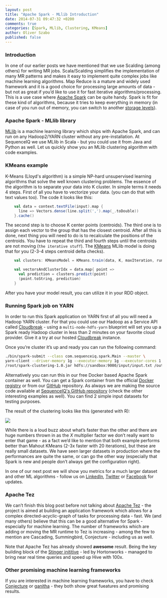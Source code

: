 ```yaml
---
layout: post
title: "Apache Spark - MLlib Introduction"
date: 2014-07-31 09:47:32 +0200
comments: true
categories: [Spark, MLlib, Clustering, KMeans]
author: Oliver Szabo
published: false
---
```


### Introduction

In one of our earlier posts we have mentioned that we use Scalding (among others) for writing MR jobs. Scala/Scalding simplifies the implementation of many MR patterns and makes it easy to implement quite complex jobs like machine learning algorithms. Map Reduce is a mature and widely used framework and it is a good choice for processing large amounts of data - but not as great if you’d like to use it for fast iterative algorithms/processing. This is a use case where [Apache Spark](https://spark.apache.org/) can be quite handy. Spark is fit for these kind of algorithms, because it tries to keep everything in memory (in case of you run out of memory, you can switch to another [storage levels](http://spark.apache.org/docs/latest/programming-guide.html#rdd-persistence)).

### Apache Spark - MLlib library

[MLlib](https://spark.apache.org/docs/latest/mllib-guide.html) is a machine learning library which ships with Apache Spark, and can run on any Hadoop2/YARN cluster without any pre-installation. At SequenceIQ we use MLlib in Scala - but you could use it from Java and Python as well. Let us quickly show you an MLlib clustering algorithm with code examples.

### KMeans example
K-Means (Lloyd's algorithm) is a simple NP-hard unsupervised learning algorithms that solve the well known clustering problems. The essence of the algorithm is to separate your data into K cluster. In simple terms it needs 4 steps. First of all you have to vectorize your data. (you can do that with text values too). The code it looks like this:

```scala
    val data = context.textFile(input).map {
      line => Vectors.dense(line.split(',').map(_.toDouble))
    }.cache()
```
The second step is to choose K center points (centroids). The third one is to assign each vector to the group that has the closest centroid. After all this is done, next thing you will need to do is to recalculate the positions of the centroids. You have to repeat the third and fourth steps until the centroids are not moving (`the iterative stuff`). The [KMeans](https://github.com/apache/spark/blob/master/mllib/src/main/scala/org/apache/spark/mllib/clustering/KMeans.scala) MLlib model is doing that for you (2-3-4 steps centroid delta checks).

```scala
    val clusters: KMeansModel = KMeans.train(data, K, maxIteration, runs)

    val vectorsAndClusterIdx = data.map{ point =>
      val prediction = clusters.predict(point)
      (point.toString, prediction)
    }

```
After you have your model result, you can utilize it in your RDD object. 

### Running Spark job on YARN
In order to run this Spark application on YARN first of all you will need a Hadoop YARN cluster. For that you could use our Hadoop as a Service API called [Cloudbreak](http://sequenceiq.com/cloudbreak) - using a `multi-node-hdfs-yarn` blueprint will set you up a Spark ready Hadoop cluster in less than 2 minutes on your favorite cloud provider. Give it a try at our hosted [Cloudbreak](https://cloudbreak.sequenceiq.com) instance.

Once you’re cluster it’s up and ready you can run the following command:
 
```bash
./bin/spark-submit --class com.sequenceiq.spark.Main --master \
yarn-client --driver-memory 1g --executor-memory 1g --executor-cores 1 \
/root/spark-clustering-1.0.jar hdfs://sandbox:9000/input/input.txt /output 10 10 1
```
Alternatively you can run this in our free Docker based Apache Spark container as well. You can get a Spark container from the official [Docker registry](https://registry.hub.docker.com/u/sequenceiq/spark/) or from our [GitHub](https://github.com/sequenceiq/docker-spark) repository.
As always we are making the source code available at [SequenceIQ's GitHub repository](https://github.com/sequenceiq/sequenceiq-samples/tree/master/spark-clustering) (check the other interesting examples as well).  You can find 2 simple input datasets for testing purposes. 

The result of the clustering looks like this (generated with R):

![](https://raw.githubusercontent.com/sequenceiq/sequenceiq-samples/master/spark-clustering/data/spark-clustering_1.jpeg)

While there is a loud buzz about what’s faster than the other and there are huge numbers thrown in as the *X* multiplier factor we don’t really want to enter that game - as a fact we’d like to mention that both example performs better than Mahout KMeans (2-3x faster with 20 iterations), but these are really small datasets. We have seen larger datasets in production where the performances are quite the same, or can go the other way (especially that Spark is new and people don’t always get the configuration right). 


In one of our next post we will show you metrics for a much larger dataset and other ML algorithms - follow us on [LinkedIn](https://www.linkedin.com/company/sequenceiq/), [Twitter](https://twitter.com/sequenceiq) or [Facebook](https://www.facebook) for updates.

### Apache Tez
We can’t finish this blog post before not talking about [Apache Tez](http://tez.apache.org/) - the project is aimed at building an application framework which allows for a complex directed-acyclic-graph of tasks for processing data - fast. We (and many others) believe that this can be a good alternative for Spark - especially for machine learning. The number of frameworks which are adding or moving the MR runtime to Tez is increasing - among the few to mention are Cascading, Summingbird, Conjecture - including us as well.

Note that Apache Tez has already showed **awesome** result. Being the key building block of the [Stinger inititive](http://hortonworks.com/labs/stinger/) - led by Hortonworks - managed to bring near real time queries and speed up Hive with 100x.

### Other promising machine learning frameworks

If you are interested in machine learning frameworks, you have to check  [Conjecture](https://github.com/etsy/Conjecture) or [ganitha](https://github.com/tresata/ganitha) - they both show great fueatures and promising results.






